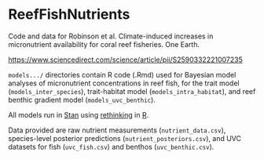 # ReefFishNutrients

Code and data for Robinson et al. Climate-induced increases in micronutrient availability for coral reef fisheries. One Earth.

https://www.sciencedirect.com/science/article/pii/S2590332221007235

```models.../``` directories contain R code (.Rmd) used for Bayesian model analyses of micronutrient concentrations in reef fish, for the trait model (```models_inter_species```), trait-habitat model (```models_intra_habitat```), and reef benthic gradient model (```models_uvc_benthic```). 

All models run in [Stan](https://mc-stan.org/) using [rethinking](https://github.com/rmcelreath) in [R](https://cran.r-project.org/).

Data provided are raw nutrient measurements (```nutrient_data.csv```), species-level posterior predictions (```nutrient_posteriors.csv```), and UVC datasets for fish (`uvc_fish.csv`) and benthos (`uvc_benthic.csv`).

